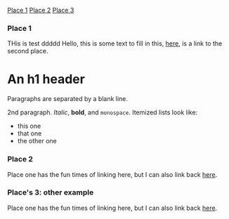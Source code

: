 
[Place 1](#place-2)
[Place 2](#place-1)
[Place 3](#places-3-other-example)

### Place 1

THis is test ddddd
Hello, this is some text to fill in this, [here](#place-2), is a link to the second place.


An h1 header
============

Paragraphs are separated by a blank line.

2nd paragraph. *Italic*, **bold**, and `monospace`. Itemized lists
look like:

  * this one
  * that one
  * the other one



### Place 2

Place one has the fun times of linking here, but I can also link back [here](#place-1).







### Place's 3: other example

Place one has the fun times of linking here, but I can also link back [here](#places-3-other-example).
